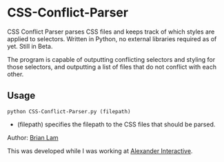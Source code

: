 # CSS-Conflict-Parser
CSS Conflict Parser parses CSS files and keeps track of which styles are applied to selectors. Written in Python, no external libraries required as of yet. Still in Beta. 

The program is capable of outputting conflicting selectors and styling for those selectors, and outputting a list of files that
do not conflict with each other. 

## Usage
`python CSS-Conflict-Parser.py (filepath)`
* (filepath) specifies the filepath to the CSS files that should be parsed.  

Author: [Brian Lam]

This was developed while I was working at [Alexander Interactive].

[Alexander Interactive]:http://alexanderinteractive.com/
[Brian Lam]:http://www.brianlam.us
